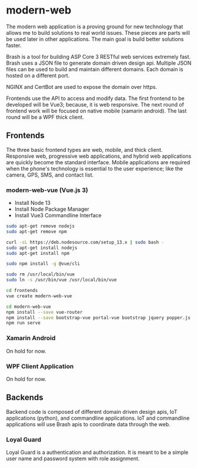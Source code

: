 # modern-web

The modern web application is a proving ground for new technology that allows me to build solutions to real world issues.
These pieces are parts will be used later in other applications.
The main goal is build better solutions faster.

Brash is a tool for building ASP Core 3 RESTful web services extremely fast.
Brash uses a JSON file to generate domain driven design api.
Multiple JSON files can be used to build and maintain different domains.
Each domain is hosted on a different port.

NGINX and CertBot are used to expose the domain over https.

Frontends use the API to access and modify data.
The first frontend to be developed will be Vue3; because, it is web responsive.
The next round of frontend work will be focused on native mobile (xamarin android).
The last round will be a WPF thick client.

## Frontends

The three basic frontend types are web, mobile, and thick client.
Responsive web, progressive web applications, and hybrid web applications are quickly become the standard interface.
Mobile applications are required when the phone's technology is essential to the user experience; like the camera, GPS, SMS, and contact list.

### modern-web-vue (Vue.js 3)

* Install Node 13
* Install Node Package Manager
* Install Vue3 Commandline Interface

```bash
sudo apt-get remove nodejs
sudo apt-get remove npm

curl -sL https://deb.nodesource.com/setup_13.x | sudo bash -
sudo apt-get install nodejs
sudo apt-get install npm

sudo npm install -g @vue/cli

sudo rm /usr/local/bin/vue
sudo ln -s /usr/bin/vue /usr/local/bin/vue
```

```bash
cd frontends
vue create modern-web-vue

cd modern-web-vue
npm install --save vue-router
npm install --save bootstrap-vue portal-vue bootstrap jquery popper.js
npm run serve
```

### Xamarin Android

On hold for now.

### WPF Client Application

On hold for now.

## Backends

Backend code is composed of different domain driven design apis, IoT applications (python), and commandline applications.
IoT and commandline applications will use Brash apis to coordinate data through the web.

### Loyal Guard

Loyal Guard is a authentication and authorization.
It is meant to be a simple user name and password system with role assignment.
